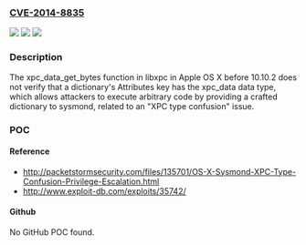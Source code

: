 ### [CVE-2014-8835](https://cve.mitre.org/cgi-bin/cvename.cgi?name=CVE-2014-8835)
![](https://img.shields.io/static/v1?label=Product&message=n%2Fa&color=blue)
![](https://img.shields.io/static/v1?label=Version&message=n%2Fa&color=blue)
![](https://img.shields.io/static/v1?label=Vulnerability&message=n%2Fa&color=brighgreen)

### Description

The xpc_data_get_bytes function in libxpc in Apple OS X before 10.10.2 does not verify that a dictionary's Attributes key has the xpc_data data type, which allows attackers to execute arbitrary code by providing a crafted dictionary to sysmond, related to an "XPC type confusion" issue.

### POC

#### Reference
- http://packetstormsecurity.com/files/135701/OS-X-Sysmond-XPC-Type-Confusion-Privilege-Escalation.html
- http://www.exploit-db.com/exploits/35742/

#### Github
No GitHub POC found.

